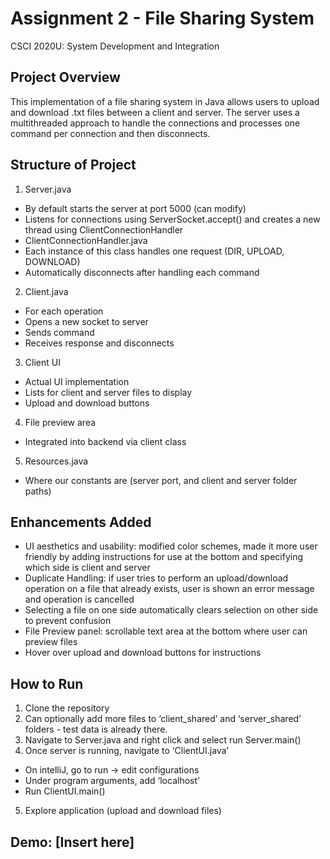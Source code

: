 # Assignment 2 - File Sharing System
CSCI 2020U: System Development and Integration

## Project Overview

This implementation of a file sharing system in Java allows users to upload and download .txt files between a client and server. The server uses a multithreaded approach to handle the connections and processes one command per connection and then disconnects. 

## Structure of Project 

1. Server.java
  - By default starts the server at port 5000 (can modify)
  - Listens for connections using ServerSocket.accept() and creates a new thread using ClientConnectionHandler
  - ClientConnectionHandler.java
  - Each instance of this class handles one request (DIR, UPLOAD, DOWNLOAD)
  - Automatically disconnects after handling each command 
2. Client.java
  - For each operation
  - Opens a new socket to server
  - Sends command
  - Receives response and disconnects
3. Client UI
- Actual UI implementation 
- Lists for client and server files to display
- Upload and download buttons
4. File preview area
  - Integrated into backend via client class
5. Resources.java
  - Where our constants are (server port, and client and server folder paths)


## Enhancements Added 
  - UI aesthetics and usability: modified color schemes, made it more user friendly by adding instructions for use at the bottom and specifying which side is client and server
  - Duplicate Handling: if user tries to perform an upload/download operation on a file that already exists, user is shown an error message and operation is cancelled
  - Selecting a file on one side automatically clears selection on other side to prevent confusion 
  - File Preview panel: scrollable text area at the bottom where user can preview files
  - Hover over upload and download buttons for instructions

## How to Run
1. Clone the repository
2. Can optionally add more files to ‘client_shared’ and ‘server_shared’ folders - test data is already there.
3. Navigate to Server.java and right click and select run Server.main()
4. Once server is running, navigate to ‘ClientUI.java’ 
  - On intelliJ, go to run -> edit configurations
  - Under program arguments, add ‘localhost’
  - Run ClientUI.main()
5. Explore application (upload and download files) 


## Demo: [Insert here]

 
